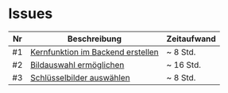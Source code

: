 # Issues


| Nr | Beschreibung                                                                                            | Zeitaufwand |
|----|---------------------------------------------------------------------------------------------------------|-------------|
| #1 | [Kernfunktion im Backend erstellen](https://github.com/mi-classroom/mi-master-wt-beiboot-2024/issues/1) | ~ 8 Std.    |
| #2 | [Bildauswahl ermöglichen](https://github.com/mi-classroom/mi-master-wt-beiboot-2024/issues/2)           | ~ 16 Std.   |
| #3 | [Schlüsselbilder auswählen](https://github.com/mi-classroom/mi-master-wt-beiboot-2024/issues/3)         | ~ 8 Std.    |